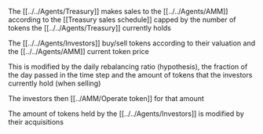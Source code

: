 The [[../../Agents/Treasury]] makes sales to the [[../../Agents/AMM]] according to the [[Treasury sales schedule]] capped by the number of tokens the [[../../Agents/Treasury]] currently holds

The [[../../Agents/Investors]] buy/sell tokens according to their valuation and the [[../../Agents/AMM]] current token price

This is modified by the daily rebalancing ratio (hypothesis), the fraction of the day passed in the time step and the amount of tokens that the investors currently hold (when selling)

The investors then [[../AMM/Operate token]] for that amount

The amount of tokens held by the [[../../Agents/Investors]] is modified by their acquisitions